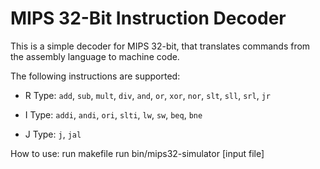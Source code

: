 MIPS 32-Bit Instruction Decoder
================================

This is a simple decoder for MIPS 32-bit, that translates commands from
the assembly language to machine code.

The following instructions are supported:

- R Type: `add`,  `sub`,  `mult`,  `div`,  `and`,  `or`,  `xor`,  `nor`,  `slt`,  `sll`,  `srl`,  `jr`

- I Type: `addi`,  `andi`,  `ori`,  `slti`,  `lw`,  `sw`,  `beq`, `bne`

- J Type: `j`,  `jal`

How to use:
run makefile
run bin/mips32-simulator [input file]
